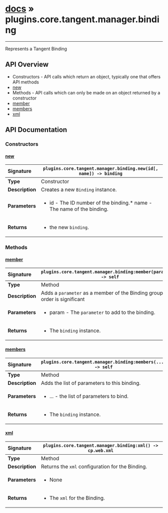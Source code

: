# [docs](index.md) » plugins.core.tangent.manager.binding
---

Represents a Tangent Binding

## API Overview
* Constructors - API calls which return an object, typically one that offers API methods
 * [new](#new)
* Methods - API calls which can only be made on an object returned by a constructor
 * [member](#member)
 * [members](#members)
 * [xml](#xml)

## API Documentation

### Constructors

#### [new](#new)
| <span style="float: left;">**Signature**</span> | <span style="float: left;">`plugins.core.tangent.manager.binding.new(id[, name]) -> binding` </span>                                                          |
| -----------------------------------------------------|---------------------------------------------------------------------------------------------------------|
| **Type**                                             | Constructor |
| **Description**                                      | Creates a new `Binding` instance. |
| **Parameters**                                       | <ul><li>id        - The ID number of the binding.* name      - The name of the binding.</li></ul> |
| **Returns**                                          | <ul><li>the new <code>binding</code>.</li></ul> |

### Methods

#### [member](#member)
| <span style="float: left;">**Signature**</span> | <span style="float: left;">`plugins.core.tangent.manager.binding:member(parameter) -> self` </span>                                                          |
| -----------------------------------------------------|---------------------------------------------------------------------------------------------------------|
| **Type**                                             | Method |
| **Description**                                      | Adds a `parameter` as a member of the Binding group. The order is significant |
| **Parameters**                                       | <ul><li>param     - The <code>parameter</code> to add to the binding.</li></ul> |
| **Returns**                                          | <ul><li>The <code>binding</code> instance.</li></ul> |

#### [members](#members)
| <span style="float: left;">**Signature**</span> | <span style="float: left;">`plugins.core.tangent.manager.binding:members(...) -> self` </span>                                                          |
| -----------------------------------------------------|---------------------------------------------------------------------------------------------------------|
| **Type**                                             | Method |
| **Description**                                      | Adds the list of parameters to this binding. |
| **Parameters**                                       | <ul><li>...   - the list of parameters to bind.</li></ul> |
| **Returns**                                          | <ul><li>The <code>binding</code> instance.</li></ul> |

#### [xml](#xml)
| <span style="float: left;">**Signature**</span> | <span style="float: left;">`plugins.core.tangent.manager.binding:xml() -> cp.web.xml` </span>                                                          |
| -----------------------------------------------------|---------------------------------------------------------------------------------------------------------|
| **Type**                                             | Method |
| **Description**                                      | Returns the `xml` configuration for the Binding. |
| **Parameters**                                       | <ul><li>None</li></ul> |
| **Returns**                                          | <ul><li>The <code>xml</code> for the Binding.</li></ul> |

